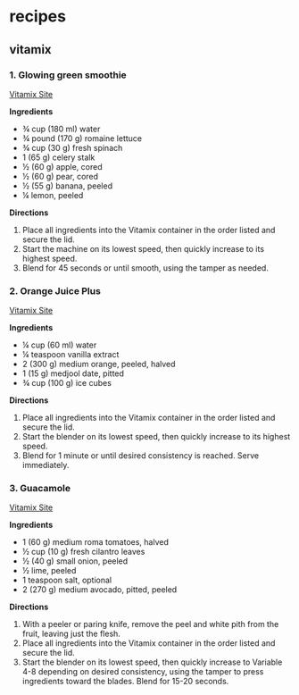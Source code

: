 # recipes

## vitamix

### 1. Glowing green smoothie
[Vitamix Site]([url](https://www.vitamix.com/us/en_us/recipes/glowing-green-smoothie))

**Ingredients**

- ¾ cup (180 ml) water
- ¾ pound (170 g) romaine lettuce
- ¾ cup (30 g) fresh spinach
- 1 (65 g) celery stalk
- ½ (60 g) apple, cored
- ½ (60 g) pear, cored
- ½ (55 g) banana, peeled
- ¼ lemon, peeled

**Directions**

1. Place all ingredients into the Vitamix container in the order listed and secure the lid.
2. Start the machine on its lowest speed, then quickly increase to its highest speed.
3. Blend for 45 seconds or until smooth, using the tamper as needed.

### 2. Orange Juice Plus
[Vitamix Site]([url](https://www.vitamix.com/us/en_us/recipes/orange-juice-plus))

**Ingredients**
- ¼ cup (60 ml) water
- ¼ teaspoon vanilla extract
- 2 (300 g) medium orange, peeled, halved
- 1 (15 g) medjool date, pitted
- ¾ cup (100 g) ice cubes

**Directions**
1. Place all ingredients into the Vitamix container in the order listed and secure the lid.
2. Start the blender on its lowest speed, then quickly increase to its highest speed.
3. Blend for 1 minute or until desired consistency is reached. Serve immediately.

### 3. Guacamole
[Vitamix Site]([url](https://www.vitamix.com/us/en_us/recipes/guacamole))

**Ingredients**

- 1 (60 g) medium roma tomatoes, halved
- ½ cup (10 g) fresh cilantro leaves
- ½ (40 g) small onion, peeled
- ½ lime, peeled
- 1 teaspoon salt, optional
- 2 (270 g) medium avocado, pitted, peeled

**Directions**

1. With a peeler or paring knife, remove the peel and white pith from the fruit, leaving just the flesh.
2. Place all ingredients into the Vitamix container in the order listed and secure the lid.
3. Start the blender on its lowest speed, then quickly increase to Variable 4-8 depending on desired consistency, using the tamper to press ingredients toward the blades. Blend for 15-20 seconds.
